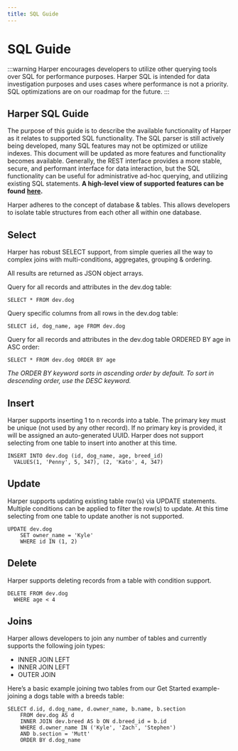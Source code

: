 ```yaml
---
title: SQL Guide
---
```


# SQL Guide

:::warning
Harper encourages developers to utilize other querying tools over SQL for performance purposes. Harper SQL is intended for data investigation purposes and uses cases where performance is not a priority. SQL optimizations are on our roadmap for the future.
:::

## Harper SQL Guide

The purpose of this guide is to describe the available functionality of Harper as it relates to supported SQL functionality. The SQL parser is still actively being developed, many SQL features may not be optimized or utilize indexes. This document will be updated as more features and functionality becomes available. Generally, the REST interface provides a more stable, secure, and performant interface for data interaction, but the SQL functionality can be useful for administrative ad-hoc querying, and utilizing existing SQL statements. **A high-level view of supported features can be found** [**here**](features-matrix)**.**

Harper adheres to the concept of database & tables. This allows developers to isolate table structures from each other all within one database.

## Select

Harper has robust SELECT support, from simple queries all the way to complex joins with multi-conditions, aggregates, grouping & ordering.

All results are returned as JSON object arrays.

Query for all records and attributes in the dev.dog table:

```
SELECT * FROM dev.dog
```

Query specific columns from all rows in the dev.dog table:

```
SELECT id, dog_name, age FROM dev.dog
```

Query for all records and attributes in the dev.dog table ORDERED BY age in ASC order:

```
SELECT * FROM dev.dog ORDER BY age
```

_The ORDER BY keyword sorts in ascending order by default. To sort in descending order, use the DESC keyword._

## Insert

Harper supports inserting 1 to n records into a table. The primary key must be unique (not used by any other record). If no primary key is provided, it will be assigned an auto-generated UUID. Harper does not support selecting from one table to insert into another at this time.

```
INSERT INTO dev.dog (id, dog_name, age, breed_id)
  VALUES(1, 'Penny', 5, 347), (2, 'Kato', 4, 347)
```

## Update

Harper supports updating existing table row(s) via UPDATE statements. Multiple conditions can be applied to filter the row(s) to update. At this time selecting from one table to update another is not supported.

```
UPDATE dev.dog
    SET owner_name = 'Kyle'
    WHERE id IN (1, 2)
```

## Delete

Harper supports deleting records from a table with condition support.

```
DELETE FROM dev.dog
  WHERE age < 4
```

## Joins

Harper allows developers to join any number of tables and currently supports the following join types:

- INNER JOIN LEFT
- INNER JOIN LEFT
- OUTER JOIN

Here’s a basic example joining two tables from our Get Started example- joining a dogs table with a breeds table:

```
SELECT d.id, d.dog_name, d.owner_name, b.name, b.section
    FROM dev.dog AS d
    INNER JOIN dev.breed AS b ON d.breed_id = b.id
    WHERE d.owner_name IN ('Kyle', 'Zach', 'Stephen')
    AND b.section = 'Mutt'
    ORDER BY d.dog_name
```
